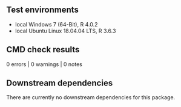 ## Test environments

* local Windows 7 (64-Bit), R 4.0.2
* local Ubuntu Linux 18.04.04 LTS, R 3.6.3

## CMD check results

0 errors | 0 warnings | 0 notes


## Downstream dependencies

There are currently no downstream dependencies for this package.
